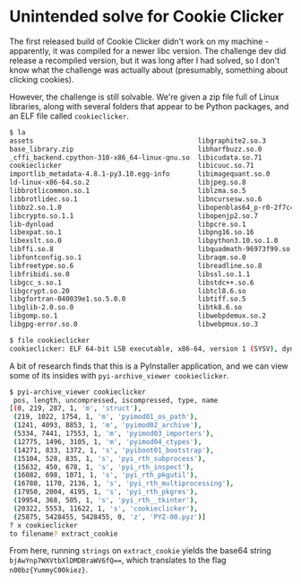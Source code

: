 # Unintended solve for Cookie Clicker

The first released build of Cookie Clicker didn't work on my machine - apparently, it was compiled for a newer libc version. The challenge dev did release a recompiled version, but it was long after I had solved, so I don't know what the challenge was actually about (presumably, something about clicking cookies).

However, the challenge is still solvable. We're given a zip file full of Linux libraries, along with several folders that appear to be Python packages, and an ELF file called `cookieclicker`.

```sh
$ la
assets                                         libgraphite2.so.3                    libwebp.so.7
base_library.zip                               libharfbuzz.so.0                     libX11.so.6
_cffi_backend.cpython-310-x86_64-linux-gnu.so  libicudata.so.71                     libXau.so.6
cookieclicker                                  libicuuc.so.71                       libXdmcp.so.6
importlib_metadata-4.8.1-py3.10.egg-info       libimagequant.so.0                   libXext.so.6
ld-linux-x86-64.so.2                           libjpeg.so.8                         libXft.so.2
libbrotlicommon.so.1                           liblzma.so.5                         libxml2.so.2
libbrotlidec.so.1                              libncursesw.so.6                     libXrender.so.1
libbz2.so.1.0                                  libopenblas64_p-r0-2f7c42d4.3.18.so  libxslt.so.1
libcrypto.so.1.1                               libopenjp2.so.7                      libXss.so.1
lib-dynload                                    libpcre.so.1                         libz.so.1
libexpat.so.1                                  libpng16.so.16                       libzstd.so.1
libexslt.so.0                                  libpython3.10.so.1.0                 lxml
libffi.so.8                                    libquadmath-96973f99.so.0.0.0        markupsafe
libfontconfig.so.1                             libraqm.so.0                         numpy
libfreetype.so.6                               libreadline.so.8                     PIL
libfribidi.so.0                                libssl.so.1.1                        psutil
libgcc_s.so.1                                  libstdc++.so.6                       setuptools-60.6.0-py3.10.egg-info
libgcrypt.so.20                                libtcl8.6.so                         tcl
libgfortran-040039e1.so.5.0.0                  libtiff.so.5                         tcl8
libglib-2.0.so.0                               libtk8.6.so                          tk
libgomp.so.1                                   libwebpdemux.so.2
libgpg-error.so.0                              libwebpmux.so.3

$ file cookieclicker
cookieclicker: ELF 64-bit LSB executable, x86-64, version 1 (SYSV), dynamically linked, interpreter /lib64/ld-linux-x86-64.so.2, BuildID[sha1]=9aa10fdfbf5d72b09b2d97792cbec044e608aabd, for GNU/Linux 2.6.32, stripped
```

A bit of research finds that this is a PyInstaller application, and we can view some of its insides with `pyi-archive_viewer cookieclicker`.

```sh
$ pyi-archive_viewer cookieclicker
 pos, length, uncompressed, iscompressed, type, name
[(0, 219, 287, 1, 'm', 'struct'),
 (219, 1022, 1754, 1, 'm', 'pyimod01_os_path'),
 (1241, 4093, 8853, 1, 'm', 'pyimod02_archive'),
 (5334, 7441, 17553, 1, 'm', 'pyimod03_importers'),
 (12775, 1496, 3105, 1, 'm', 'pyimod04_ctypes'),
 (14271, 833, 1372, 1, 's', 'pyiboot01_bootstrap'),
 (15104, 528, 835, 1, 's', 'pyi_rth_subprocess'),
 (15632, 450, 678, 1, 's', 'pyi_rth_inspect'),
 (16082, 698, 1071, 1, 's', 'pyi_rth_pkgutil'),
 (16780, 1170, 2136, 1, 's', 'pyi_rth_multiprocessing'),
 (17950, 2004, 4195, 1, 's', 'pyi_rth_pkgres'),
 (19954, 368, 505, 1, 's', 'pyi_rth__tkinter'),
 (20322, 5553, 11622, 1, 's', 'cookieclicker'),
 (25875, 5428455, 5428455, 0, 'z', 'PYZ-00.pyz')]
? x cookieclicker
to filename? extract_cookie
```

From here, running `strings` on `extract_cookie` yields the base64 string `bjAwYnp7WXVtbXlDMDBraWV6fQ==`, which translates to the flag `n00bz{YummyC00kiez}`.